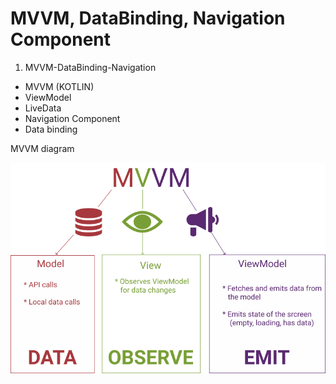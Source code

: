 # MVVM, DataBinding, Navigation Component


1. MVVM-DataBinding-Navigation
- MVVM (KOTLIN)
- ViewModel
- LiveData
- Navigation Component
- Data binding

MVVM diagram

![alt text](images/MVVM.png)
